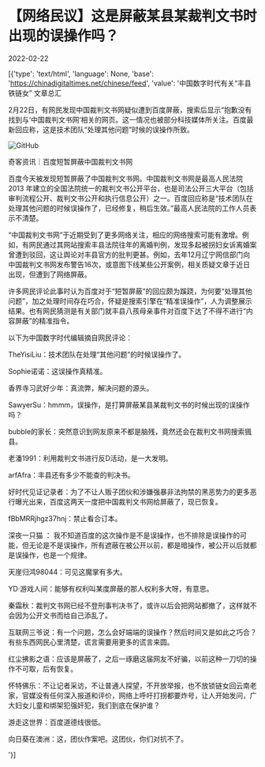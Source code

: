 # 【网络民议】这是屏蔽某县某裁判文书时出现的误操作吗？

2022-02-22

[{'type': 'text/html', 'language': None, 'base': 'https://chinadigitaltimes.net/chinese/feed', 'value': '中国数字时代有关“丰县铁链女” 文章总汇

2月22日，有网民发现中国裁判文书网疑似遭到百度屏蔽，搜索后显示“抱歉没有找到与‘中国裁判文书网’相关的网页。这一情况也被部分科技媒体所关注。百度最新回应称，这是技术团队“处理其他问题”时候的误操作所致。

![GitHub](https://chinadigitaltimes.net/chinese/files/2022/02/image-1645527839194.png)

奇客资讯｜百度短暂屏蔽中国裁判文书网



百度今天被发现短暂屏蔽了中国裁判文书网。中国裁判文书网是最高人民法院 2013 年建立的全国法院统一的裁判文书公开平台，也是司法公开三大平台（包括审判流程公开、裁判文书公开和执行信息公开）之一。百度回应称是“技术团队在处理其他问题的时候误操作了，已经修复，稍后生效。”最高人民法院的工作人员表示不清楚。



“中国裁判文书网”于近期受到了更多网络关注，相应的网络搜索可能有激增。例如，有网民通过其网站搜索丰县法院往年的离婚判例，发现多起被拐妇女诉离婚案曾遭到驳回，这让舆论对丰县官方的批判更甚。例如，去年12月辽宁网信部门向中国裁判文书网发布警告16次，或意图下线某些公开案例，相关质疑文章于近日出现，但遭到了网络屏蔽。

许多网民评论此事时认为百度对于“短暂屏蔽”的回应颇为蹊跷，为何要“处理其他问题”，加之处理时间存在巧合，怀疑是搜索引擎在“精准误操作”，人为调整展示结果。也有网民猜测是有关部门就丰县八孩母亲事件对百度下达了不得不进行“内容屏蔽”的精准指令。

以下为中国数字时代编辑摘自网民评论：



TheYisiLiu：技术团队在处理“其他问题”的时候误操作了。

Sophie诺诺：这误操作真精准。

香界寺习武好少年：真流弊，解决问题的源头。

SawyerSu：hmmm，误操作，是打算屏蔽某县某裁判文书的时候出现的误操作吗？

bubble的家长：突然意识到网友原来不都是脑残，竟然还会在裁判文书网搜索猦县。

老潘1991：利用裁判文书进行反D活动，是一大发明。

arfAfra：丰县还有多少不能查的判决书。

好时代见证记录者：为了不让人贩子团伙和涉嫌强暴非法拘禁的黑恶势力的更多恶行曝光出来，百度这两天一度把中国裁判文书网给屏蔽了，现已恢复。 

fBbMRRjhgz37hnj：禁止看合订本。

深夜一只猫 ： 我不知道百度的这次操作是不是误操作，也不排除是误操作的可能，但无论是不是误操作，所有遮蔽在被公开以前，都是暗操作，被公开以后就都是误操作，也是一个规律。

天崖归鸿98044：可见这魔掌有多大。

YD·游戏人间：能够有权利叫某度屏蔽的那人权利多大呀，有意思。

秦霜秋：裁判文书网已经不登刑事判决书了，或许以后会把网站都撤了，这样就不会因为公开文书而给自己添乱了。

互联网三爷说：有一个问题，怎么会好端端的误操作？然后时间又是如此之巧合？有些东西网民心里清楚，谎言需要用更多的谎言来圆。

红尘拂影之语：应该是屏蔽了，之后一琢磨这届网友不好骗，以前这种一刀切的操作不可取，后有恢复。

怀特佛乐：不让记者采访，不让普通人探望，不开放举报，也不放锁链女回云南老家，官媒没有任何深入报道和评价，网络上呼吁打拐都要炸号，让人开始发问，广大妇女儿童和绑架犯强奸犯，我们到底在保护谁？

游走这世界：百度道德线很低。

向日葵在澳洲：这，团伙作案吧。这团伙，你们对抗不了。

'}]